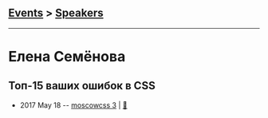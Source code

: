 ## [Events](../README.md) > [Speakers](../speakers.md)
---

# Елена Семёнова

## Топ-15 ваших ошибок в CSS
- 2017 May 18 -- [moscowcss 3](https://www.youtube.com/watch?v=Y63XbOM6Kzw)  | [:notebook:](http://css.moscow/3/top-15-css-bugs.pdf)  
